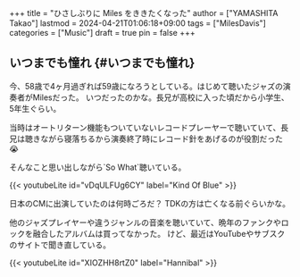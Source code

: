 +++
title = "ひさしぶりに Miles をききたくなった"
author = ["YAMASHITA Takao"]
lastmod = 2024-04-21T01:06:18+09:00
tags = ["MilesDavis"]
categories = ["Music"]
draft = true
pin = false
+++

## いつまでも憧れ {#いつまでも憧れ}

今、58歳で4ヶ月過ぎれば59歳になろうとしている。はじめて聴いたジャズの演奏者がMilesだった。
いつだったのかな。長兄が高校に入った頃だから小学生、5年生ぐらい。

当時はオートリターン機能もついていないレコードプレーヤーで聴いていて、長兄は聴きながら寝落ちるから演奏終了時にレコード針をあげるのが役割だった😭

そんなこと思い出しながら\`So What\`聴いている。

{{< youtubeLite id="vDqULFUg6CY" label="Kind Of Blue" >}}

日本のCMに出演していたのは何時ごろだ？
TDKの方は亡くなる前ぐらいかな。

他のジャズプレイヤーや違うジャンルの音楽を聴いていて、晩年のファンクやロックを融合したアルバムは買ってなかった。
けど、最近はYouTubeやサブスクのサイトで聞き直している。

{{< youtubeLite id="XIOZHH8rtZ0" label="Hannibal" >}}
